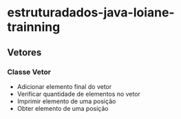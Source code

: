 # estruturadados-java-loiane-trainning

## Vetores

### Classe Vetor
- Adicionar elemento final do vetor
- Verificar quantidade de elementos no vetor
- Imprimir elemento de uma posição
- Obter elemento de uma posição
